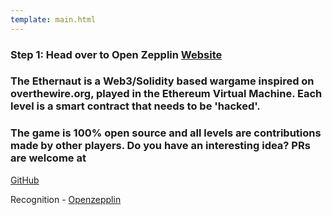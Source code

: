 ```yaml
---
template: main.html
---
```


### Step 1: Head over to Open Zepplin [Website](https://ethernaut.openzeppelin.com/)

### The Ethernaut is a Web3/Solidity based wargame inspired on overthewire.org, played in the Ethereum Virtual Machine. Each level is a smart contract that needs to be 'hacked'.

### The game is 100% open source and all levels are contributions made by other players. Do you have an interesting idea? PRs are welcome at

[GitHub](github.com/OpenZeppelin/ethernaut)

Recognition - [Openzepplin](https://openzeppelin.com/)
